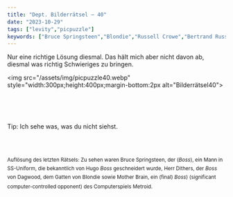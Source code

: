 ```yaml
---
title: "Dept. Bilderrätsel – 40"
date: "2023-10-29"
tags: ["levity","picpuzzle"]
keywords: ["Bruce Springsteen","Blondie","Russell Crowe","Bertrand Russell","Russell Mael","Jane Russell"]
---
```

Nur eine richtige Lösung diesmal. Das hält mich aber nicht davon ab, diesmal was richtig Schwieriges zu bringen.
<br/>

<img  src="/assets/img/picpuzzle40.webp" style="width:300px;height:400px;margin-bottom:2px alt="Bilderrätsel40">

<br/>
<br/>
<br/>

Tip: Ich sehe was, was du nicht siehst.

<br/>
<br/>

<sup>Auflösung des letzten Rätsels: Zu sehen waren Bruce Springsteen, der  (<i>Boss</i>), ein Mann in SS-Uniform, die bekanntlich von Hugo <i>Boss</i> geschneidert wurde, Herr Dithers, der <i>Boss</i> von Dagwood, dem Gatten von Blondie sowie Mother Brain, ein (final) <i>Boss</i>) (significant computer-controlled opponent) des Computerspiels Metroid.
<sup>
